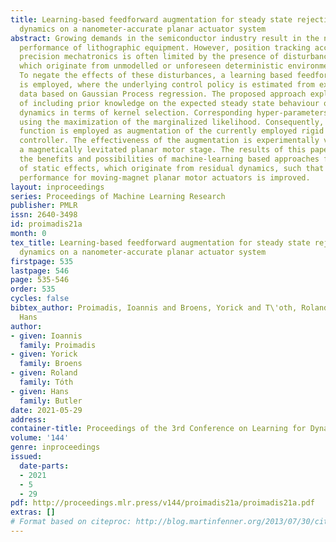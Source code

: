 ```yaml
---
title: Learning-based feedforward augmentation for steady state rejection of residual
  dynamics on a nanometer-accurate planar actuator system
abstract: Growing demands in the semiconductor industry result in the need for enhanced
  performance of lithographic equipment. However, position tracking accuracy of high
  precision mechatronics is often limited by the presence of disturbance sources,
  which originate from unmodelled or unforeseen deterministic environmental effects.
  To negate the effects of these disturbances, a learning based feedforward controller
  is employed, where the underlying control policy is estimated from experimental
  data based on Gaussian Process regression. The proposed approach exploits the property
  of including prior knowledge on the expected steady state behaviour of residual
  dynamics in terms of kernel selection. Corresponding hyper-parameters are optimized
  using the maximization of the marginalized likelihood. Consequently, the learned
  function is employed as augmentation of the currently employed rigid body feedforward
  controller. The effectiveness of the augmentation is experimentally validated on
  a magnetically levitated planar motor stage. The results of this paper highlight
  the benefits and possibilities of machine-learning based approaches for compensation
  of static effects, which originate from residual dynamics, such that  position tracking
  performance for moving-magnet planar motor actuators is improved.
layout: inproceedings
series: Proceedings of Machine Learning Research
publisher: PMLR
issn: 2640-3498
id: proimadis21a
month: 0
tex_title: Learning-based feedforward augmentation for steady state rejection of residual
  dynamics on a nanometer-accurate planar actuator system
firstpage: 535
lastpage: 546
page: 535-546
order: 535
cycles: false
bibtex_author: Proimadis, Ioannis and Broens, Yorick and T\'oth, Roland and Butler,
  Hans
author:
- given: Ioannis
  family: Proimadis
- given: Yorick
  family: Broens
- given: Roland
  family: Tóth
- given: Hans
  family: Butler
date: 2021-05-29
address:
container-title: Proceedings of the 3rd Conference on Learning for Dynamics and Control
volume: '144'
genre: inproceedings
issued:
  date-parts:
  - 2021
  - 5
  - 29
pdf: http://proceedings.mlr.press/v144/proimadis21a/proimadis21a.pdf
extras: []
# Format based on citeproc: http://blog.martinfenner.org/2013/07/30/citeproc-yaml-for-bibliographies/
---
```

